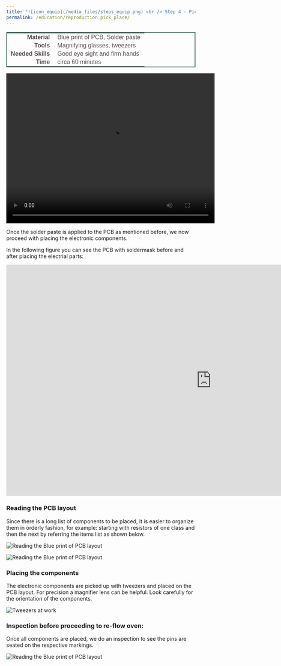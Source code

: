 ```yaml
---
title: "![icon_equip](/media_files/steps_equip.png) <br /> Step 4 - Pick and Place"
permalink: /education/reproduction_pick_place/
---
```


<style type="text/css">
.tg  {border-collapse:collapse;border-spacing:5;border-color:#416960;border-width:2px; border-style:solid;}
.tg td{font-family:Arial, sans-serif;font-size:16px;padding:2px 10px;border-style:solid;border-width:0px;overflow:hidden;word-break:normal;border-color:#bbb;color:#594F4F;}
.tg .tg-rmb8{font-weight:bold;vertical-align:top; text-align:right;}
.tg .tg-rmb9{vertical-align:top}
.tg .tg-yw4l{font-weight:bold;vertical-align:top; text-align:right;}
.tg .tg-yw42{vertical-align:top}
</style>

<table class="tg">
  <tr>
    <td class="tg-yw4l">Material</td>
    <td class="tg-yw42">Blue print of PCB, Solder paste</td>
  </tr>
  <tr>
    <td class="tg-rmb8">Tools</td>
    <td class="tg-rmb9">Magnifying glasses, tweezers</td>
  </tr>
  <tr>
    <td class="tg-yw4l">Needed Skills<br></td>
    <td class="tg-yw42">Good eye sight and firm hands</td>
  </tr>
  <tr>
    <td class="tg-rmb8">Time</td>
    <td class="tg-rmb9">circa 60 minutes</td>
  </tr>
</table>

<video width="555" height="400" align="center" controls>
  <source src="/media_files/videos/Equip_Electr_Parts.mp4" type="video/mp4">
    Your browser does not support the video tag.
</video>

Once the solder paste is applied to the PCB as mentioned before, we now proceed with placing the electronic components.

In the following figure you can see the PCB with soldermask before and after placing the electrial parts:

<iframe src="https://h5p.org/h5p/embed/191468" width="1091" height="617" frameborder="0" allowfullscreen="allowfullscreen"></iframe><script src="https://h5p.org/sites/all/modules/h5p/library/js/h5p-resizer.js" charset="UTF-8"></script>

### Reading the PCB layout
Since there is a long list of components to be placed, it is easier to organize them in orderly fashion, for example: starting with resistors of one class and then the next by referring the items list as shown below.

![Reading the Blue print of PCB layout](/media_files/step_bom.jpg)

![Reading the Blue print of PCB layout](/media_files/step_equip.jpg.jpg)


### Placing the components
The electronic components are picked up with tweezers and placed on the PCB layout. For precision a magnifier lens can be helpful. Look carefully for the orientation of the components.

![Tweezers at work](/media_files/pick_place_placing_components.jpg)


### Inspection before proceeding to re-flow oven:
Once all components are placed, we do an inspection to see the pins are seated on the respective markings.

![Reading the Blue print of PCB layout](/media_files/pick_place_inspection_before_reflow_oven.jpg)
